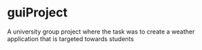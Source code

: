 # guiProject
A university group project where the task was to create a weather application that is targeted towards students
    
